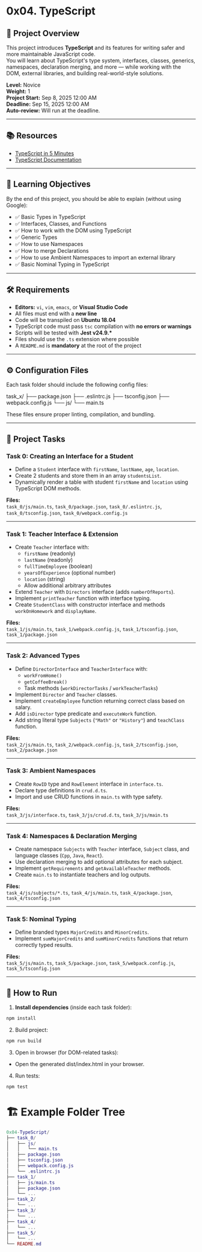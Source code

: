 # 0x04. TypeScript

## 📌 Project Overview  
This project introduces **TypeScript** and its features for writing safer and more maintainable JavaScript code.  
You will learn about TypeScript's type system, interfaces, classes, generics, namespaces, declaration merging, and more — while working with the DOM, external libraries, and building real-world-style solutions.

**Level:** Novice  
**Weight:** 1  
**Project Start:** Sep 8, 2025 12:00 AM  
**Deadline:** Sep 15, 2025 12:00 AM  
**Auto-review:** Will run at the deadline.

---

## 📚 Resources  

- [TypeScript in 5 Minutes](https://www.typescriptlang.org/docs/handbook/typescript-in-5-minutes.html)  
- [TypeScript Documentation](https://www.typescriptlang.org/docs/)

---

## 🎯 Learning Objectives  

By the end of this project, you should be able to explain (without using Google):  

- ✅ Basic Types in TypeScript  
- ✅ Interfaces, Classes, and Functions  
- ✅ How to work with the DOM using TypeScript  
- ✅ Generic Types  
- ✅ How to use Namespaces  
- ✅ How to merge Declarations  
- ✅ How to use Ambient Namespaces to import an external library  
- ✅ Basic Nominal Typing in TypeScript  

---

## 🛠️ Requirements  

- **Editors:** `vi`, `vim`, `emacs`, or **Visual Studio Code**  
- All files must end with a **new line**  
- Code will be transpiled on **Ubuntu 18.04**  
- TypeScript code must pass `tsc` compilation with **no errors or warnings**  
- Scripts will be tested with **Jest v24.9.\***  
- Files should use the `.ts` extension where possible  
- A `README.md` is **mandatory** at the root of the project  

---

## ⚙️ Configuration Files  

Each task folder should include the following config files:

task_x/
├── package.json
├── .eslintrc.js
├── tsconfig.json
├── webpack.config.js
└── js/
└── main.ts


These files ensure proper linting, compilation, and bundling.

---

## 📂 Project Tasks  

### **Task 0: Creating an Interface for a Student**

- Define a `Student` interface with `firstName`, `lastName`, `age`, `location`.
- Create 2 students and store them in an array `studentsList`.
- Dynamically render a table with student `firstName` and `location` using TypeScript DOM methods.

**Files:**  
`task_0/js/main.ts`, `task_0/package.json`, `task_0/.eslintrc.js`, `task_0/tsconfig.json`, `task_0/webpack.config.js`

---

### **Task 1: Teacher Interface & Extension**

- Create `Teacher` interface with:
  - `firstName` (readonly)
  - `lastName` (readonly)
  - `fullTimeEmployee` (boolean)
  - `yearsOfExperience` (optional number)
  - `location` (string)
  - Allow additional arbitrary attributes
- Extend `Teacher` with `Directors` interface (adds `numberOfReports`).
- Implement `printTeacher` function with interface typing.
- Create `StudentClass` with constructor interface and methods `workOnHomework` and `displayName`.

**Files:**  
`task_1/js/main.ts`, `task_1/webpack.config.js`, `task_1/tsconfig.json`, `task_1/package.json`

---

### **Task 2: Advanced Types**

- Define `DirectorInterface` and `TeacherInterface` with:
  - `workFromHome()`
  - `getCoffeeBreak()`
  - Task methods (`workDirectorTasks` / `workTeacherTasks`)
- Implement `Director` and `Teacher` classes.
- Implement `createEmployee` function returning correct class based on salary.
- Add `isDirector` type predicate and `executeWork` function.
- Add string literal type `Subjects` (`"Math"` or `"History"`) and `teachClass` function.

**Files:**  
`task_2/js/main.ts`, `task_2/webpack.config.js`, `task_2/tsconfig.json`, `task_2/package.json`

---

### **Task 3: Ambient Namespaces**

- Create `RowID` type and `RowElement` interface in `interface.ts`.
- Declare type definitions in `crud.d.ts`.
- Import and use CRUD functions in `main.ts` with type safety.

**Files:**  
`task_3/js/interface.ts`, `task_3/js/crud.d.ts`, `task_3/js/main.ts`

---

### **Task 4: Namespaces & Declaration Merging**

- Create namespace `Subjects` with `Teacher` interface, `Subject` class, and language classes (`Cpp`, `Java`, `React`).
- Use declaration merging to add optional attributes for each subject.
- Implement `getRequirements` and `getAvailableTeacher` methods.
- Create `main.ts` to instantiate teachers and log outputs.

**Files:**  
`task_4/js/subjects/*.ts`, `task_4/js/main.ts`, `task_4/package.json`, `task_4/tsconfig.json`

---

### **Task 5: Nominal Typing**

- Define branded types `MajorCredits` and `MinorCredits`.
- Implement `sumMajorCredits` and `sumMinorCredits` functions that return correctly typed results.

**Files:**  
`task_5/js/main.ts`, `task_5/package.json`, `task_5/webpack.config.js`, `task_5/tsconfig.json`

---

## 🚀 How to Run  

1. **Install dependencies** (inside each task folder):  
```bash
npm install
```

2. Build project:
```bash
npm run build
```

3. Open in browser (for DOM-related tasks):
 - Open the generated dist/index.html in your browser.
4. Run tests:
```bash
npm test
```

# 🏗️ Example Folder Tree
```lua
0x04-TypeScript/
├── task_0/
│   ├── js/
│   │   └── main.ts
│   ├── package.json
│   ├── tsconfig.json
│   ├── webpack.config.js
│   └── .eslintrc.js
├── task_1/
│   ├── js/main.ts
│   ├── package.json
│   └── ...
├── task_2/
│   └── ...
├── task_3/
│   └── ...
├── task_4/
│   └── ...
├── task_5/
│   └── ...
└── README.md
```